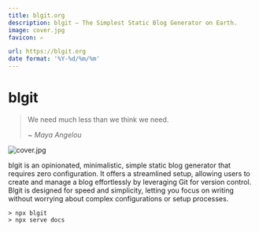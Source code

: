 ```yaml
---
title: blgit.org
description: blgit – The Simplest Static Blog Generator on Earth.
image: cover.jpg
favicon: ✍️

url: https://blgit.org
date format: '%Y-%d/%m/%m'
---
```


# blgit

> We need much less than we think we need. 
>
> ~ <cite>Maya Angelou</cite>

![cover.jpg](cover.jpg)

blgit is an opinionated, minimalistic, simple static blog generator that requires zero configuration. It offers a streamlined setup, allowing users to create and manage a blog effortlessly by leveraging Git for version control. Blgit is designed for speed and simplicity, letting you focus on writing without worrying about complex configurations or setup processes.

```
> npx blgit
> npx serve docs
```
